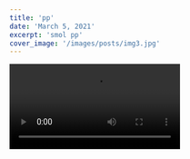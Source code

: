 ```yaml
---
title: 'pp'
date: 'March 5, 2021'
excerpt: 'smol pp'
cover_image: '/images/posts/img3.jpg'
---
```


<video src="https://freetestdata.com/wp-content/uploads/2022/02/Free_Test_Data_2MB_MP4.mp4" controls>